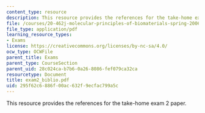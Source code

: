 ```yaml
---
content_type: resource
description: This resource provides the references for the take-home exam 2 paper.
file: /courses/20-462j-molecular-principles-of-biomaterials-spring-2006/295f62c6886f00ac632f9ecfac799a5c_exam2_biblio.pdf
file_type: application/pdf
learning_resource_types:
- Exams
license: https://creativecommons.org/licenses/by-nc-sa/4.0/
ocw_type: OCWFile
parent_title: Exams
parent_type: CourseSection
parent_uid: 28c024ca-b7b6-0a26-8086-fef079ca32ca
resourcetype: Document
title: exam2_biblio.pdf
uid: 295f62c6-886f-00ac-632f-9ecfac799a5c
---
```

This resource provides the references for the take-home exam 2 paper.